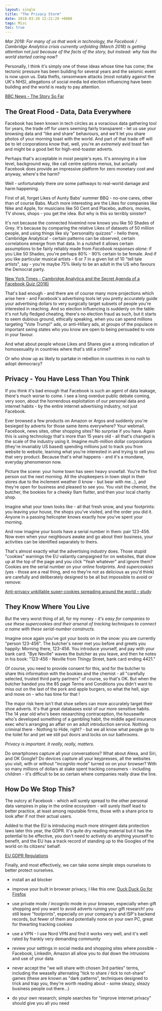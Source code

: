 ```yaml
---
layout: single
title: "The Privacy Storm"
date: 2018-03-20 12:21:29 +0000
tags: Misc
toc: true
---
```

_Mar 2018: For many of us that work in technology, the Facebook / Cambridge Analytica crisis currently unfolding (March 2018) is 
getting attention not just because of the facts of the story, but instead: why has the world started caring now?_

Personally, I think it's simply one of these ideas whose time has come; the tectonic pressure has been building for 
several years and the seismic event is now upon us. Data thefts, ransomware attacks (most notably against the UK's NHS),
allegations of social media led election influencing have been building and the world is ready to pay attention.

[BBC News - The Story So Far](http://www.bbc.co.uk/news/technology-43465968)

## The Great Flood - Data, Data Everywhere

Facebook has been known in tech circles as a voracious data gathering tool for years, the trade off for users seeming
fairly transparent - let us use your browsing data and "like and share" behaviours, and we'll let you share photos of 
your morning toast with the world. And part of that trade off will be to let corporations know that, well, you're an
_extremely_ avid toast fan and might be a good bet for high-end-toaster adverts.

Perhaps that's acceptable in most people's eyes. It's annoying in a low level, background way, like call centre 
options menus, but actually Facebook does provide an impressive platform for zero monetary cost and anyway, where's 
the harm? 

Well - unfortunately there _are_ some pathways to real-world damage and harm happening. 

First of all, forget Likes of Aunty Babs' summer BBQ - no-one cares, other than of course Babs. Much more interesting 
are the Likes for companies like Nike and Apple, for musicians like 50 Cent and Placebo, authors, movies, TV shows, 
shops - you get the idea. But why is this so terribly sinister?

It's not because the connected hivemind now knows you like 50 Shades of Grey. It's because by comparing the relative 
Likes of datasets of 50 million people, and using things like sly "personality quizzes" - hello there, Cambridge 
Analytica! - certain patterns can be observed, certain correlations emerge from that data. In a nutshell it allows 
certain assumptions to be fairly reliably made from _Facebook responses alone_: if you Like 50 Shades, you're perhaps 
80% - 90% certain to be female. And if you like particular musical artists - 6 or 7 in a given list 
of 10 "tell tale artists", say - you're maybe 75% likely to be an adult in the US who favours the Democrat party.

[New York Times - Cambridge Analytica and the Secret Agenda of a Facebook Quiz (2016)](https://www.nytimes.com/2016/11/20/opinion/cambridge-analytica-facebook-quiz.html)

That's bad enough - and there are of course many more projections which arise here - and Facebook's advertising tools 
let you pretty accurately guide your advertising dollars to very surgically target subsets of people you're 
interested in reaching. And so election influencing is suddenly on the table: it's not fully fledged cheating, there's 
no election fraud as such, but it starts to seem dubious ground, ethically speaking, when you can spend millions 
targeting "Vote Trump!" ads, or anti-Hillary ads, at groups of the populace in important swing states who you know are 
open to being persuaded to vote in your favour.  

And what about people whose Likes and Shares give a strong indication of homosexuality in countries where that's still 
a crime?

Or who show up as likely to partake in rebellion in countries in no rush to adopt democracy?

## Privacy - You Have Less Than You Think

If you think it's bad enough that Facebook is such an agent of data leakage, there's much worse to come. I see a 
long overdue public debate coming, very soon, about the horrendous exploitation of our personal data and internet 
habits - by the entire internet advertising industry, not just Facebook.
  
Ever browsed a few products on Amazon or Argos and suddenly you're besieged by adverts for those same items everywhere? 
Your webmail, Facebook, news sites, other shopping sites? No surprise if you have. Again this is using technology that's
more than 15 years old - all that's changed is the scale of the industry using it. Imagine multi-million dollar 
corporations (they're invariably US based) spending millions just to track you from website to website, learning what 
you're interested in and trying to sell you that very product. Because that's what happens - and it's a mundane, 
everyday phenomenon now.

Picture the scene: your home town has seen heavy snowfall. You're the first person out the next morning. All the 
shopkeepers in town slept in their stores due to the inclement weather (I know - but bear with me...), and they're open 
for business and pleased to see you. You visit the chemist, the butcher, the bookies for a cheeky 9am flutter, and then 
your local charity shop.

Imagine what your town looks like - all that fresh snow, and your footprints: you leaving your house, the shops you've 
visited, and the order you did it. Anyone in a passing helicopter knows exactly how you've spent your morning.

And now imagine your boots have a serial number in them: pair 123-456. Now even when your neighbours awake and go about 
their business, your activities can be identified separately to theirs.

That's almost exactly what the advertising industry does. Those stupid "cookies" warnings the EU valiantly campaigned 
for on websites, that show up at the top of the page and you click "Yeah whatever" and ignore them? Cookies are the 
serial number on your online footprints. And _supercookies_ (yes - those are a real thing, and no they're not as 
delicious as you'd think) are carefully and deliberately designed to be all but impossible to avoid or remove:

[Anti-privacy unkillable super-cookies spreading around the world – study](https://www.theregister.co.uk/2015/08/17/tracking_supercookies_spreading/)

## They Know Where You Live

But the very worst thing of all, for my money - _it's easy for companies to use these supercookies and their arsenal 
of tracking techniques to connect a name with these serial-number constructs_.

Imagine once again you've got your boots on in the snow: you are currently "person 123-456". The butcher's never met 
you before and greets you happily: Morning there, 123-456. You introduce yourself, and pay with your bank card. "Bye 
Neville" waves the butcher as you leave, and then he notes in his book: "123-456 - Neville from Thingy Street, bank 
card ending 4421."

Of course, you need to provide consent for this, and for the butcher to share this information with the bookies and 
the chemist - all "carefully selected, trusted third party partners" of course, so that's OK. But when the butcher 
handed you the 85 page Terms and Conditions you didn't want to miss out on the last of the pork and apple burgers, 
so what the hell, sign and move on - who has time for that !

The major risk here isn't that shoe sellers can more accurately target their shoe adverts. It's that great 
databases exist of our more sensitive habits. The 14 year old who's been researching contraception, the housewife 
who's developed something of a gambling habit, the middle aged insurance exec who's arranging an affair on an adult 
introduction service. Nothing criminal there - Nothing to Hide, right? - but we all know what people go to the toilet 
for and yet we still put doors and locks on our bathrooms. 

_Privacy is important. It really, really, matters._

Do smartphones capture all your conversations? What about Alexa, and Siri, and OK Google? Do devices capture all your 
keypresses, all the websites you visit, with or without "incognito mode" turned on on your browser? With so many 
millions of dollars at stake spent tracking consumers - including children - it's difficult to be so certain where 
companies really draw the line.
  
## How Do We Stop This?
 
The outcry at Facebook - which will surely spread to the other personal data vampires in play in the online 
ecosystem - will surely itself lead to better practice, at least among reputable firms, those with a share price to 
look after if not their actual users.
 
Added to that the EU is introducing much more stringent data protection laws later this year, the GDPR. It's quite 
dry reading material but it has the potential to be effective, you don't need to actively do anything yourself to 
benefit, and the EU has a track record of standing up to the Googles of the world on its citizens' behalf.
 
[EU GDPR Regulations](https://www.itgovernance.co.uk/data-protection-dpa-and-eu-data-protection-regulation)

Finally, and most effectively, we can take some simple steps ourselves to better protect ourselves.

- install an ad blocker

- improve your built in browser privacy, I like this one: [Duck Duck Go for Firefox](https://addons.mozilla.org/en-GB/firefox/addon/duckduckgo-for-firefox/)

- use private mode / incognito mode in your browser, especially when gift shopping and you want to avoid adverts 
ruining your gift research! you still leave "footprints", especially on your company's and ISP's backend records, but 
fewer of them and potentially none on your own PC, great for thwarting tracking cookies

- use a VPN - I use Nord VPN and find it works very well, and it's well rated by frankly very demanding community

- review your settings in social media and shopping sites where possible - Facebook, LinkedIn, Amazon all allow you to 
dial down the intrusions and use of your data 

- never accept the "we will share with chosen 3rd parties" terms, including the weaselly alternating "tick to 
share / tick to not-share" games (these are known as "dark patterns", techniques designed to trick and trap you, 
they're worth reading about - some sleazy, sleazy business people out there...)

- do your own research; simple searches for "improve internet privacy" should give you all you need
